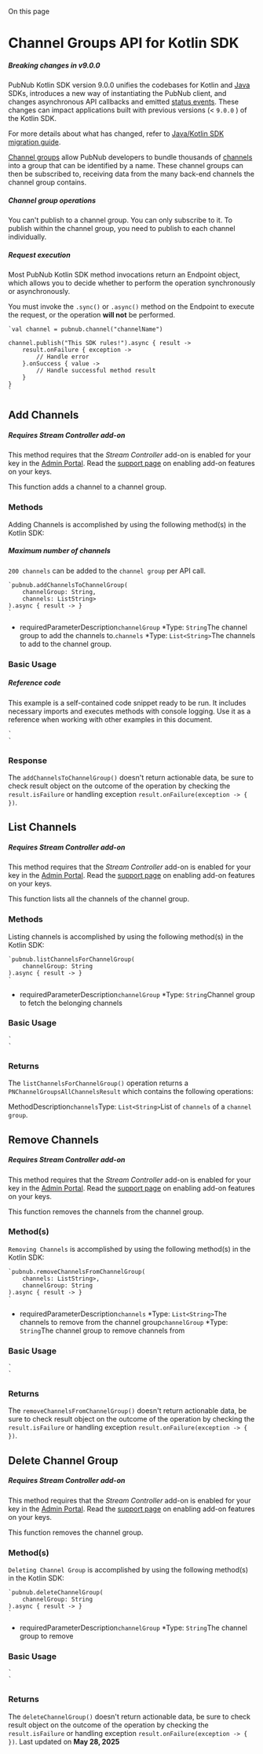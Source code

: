 On this page
# Channel Groups API for Kotlin SDK

##### Breaking changes in v9.0.0

PubNub Kotlin SDK version 9.0.0 unifies the codebases for Kotlin and [Java](/docs/sdks/java) SDKs, introduces a new way of instantiating the PubNub client, and changes asynchronous API callbacks and emitted [status events](/docs/sdks/kotlin/status-events). These changes can impact applications built with previous versions (< `9.0.0` ) of the Kotlin SDK.

For more details about what has changed, refer to [Java/Kotlin SDK migration guide](/docs/general/resources/migration-guides/java-kotlin-sdk-migration-guide).

[Channel groups](/docs/general/channels/subscribe#channel-groups) allow PubNub developers to bundle thousands of [channels](/docs/general/channels/overview) into a group that can be identified by a name. These channel groups can then be subscribed to, receiving data from the many back-end channels the channel group contains.

##### Channel group operations

You can't publish to a channel group. You can only subscribe to it. To publish within the channel group, you need to publish to each channel individually.

##### Request execution

Most PubNub Kotlin SDK method invocations return an Endpoint object, which allows you to decide whether to perform the operation synchronously or asynchronously.

You must invoke the `.sync()` or `.async()` method on the Endpoint to execute the request, or the operation **will not** be performed.

```
`val channel = pubnub.channel("channelName")  
  
channel.publish("This SDK rules!").async { result ->  
    result.onFailure { exception ->  
        // Handle error  
    }.onSuccess { value ->  
        // Handle successful method result  
    }  
}  
`
```

## Add Channels[​](#add-channels)

##### Requires Stream Controller add-on

This method requires that the *Stream Controller* add-on is enabled for your key in the [Admin Portal](https://admin.pubnub.com/). Read the [support page](https://support.pubnub.com/hc/en-us/articles/360051974791-How-do-I-enable-add-on-features-for-my-keys-) on enabling add-on features on your keys.

This function adds a channel to a channel group.

### Methods[​](#methods)

Adding Channels is accomplished by using the following method(s) in the Kotlin SDK:

##### Maximum number of channels

`200 channels` can be added to the `channel group` per API call.

```
`pubnub.addChannelsToChannelGroup(  
    channelGroup: String,  
    channels: ListString>  
).async { result -> }  
`
```

*  requiredParameterDescription`channelGroup` *Type: `String`The channel group to add the channels to.`channels` *Type: `List<String>`The channels to add to the channel group.

### Basic Usage[​](#basic-usage)

##### Reference code

This example is a self-contained code snippet ready to be run. It includes necessary imports and executes methods with console logging. Use it as a reference when working with other examples in this document.

```
`  
`
```

### Response[​](#response)

The `addChannelsToChannelGroup()` doesn't return actionable data, be sure to check result object on the outcome of the operation by checking the `result.isFailure` or handling exception `result.onFailure(exception -> { })`.

## List Channels[​](#list-channels)

##### Requires Stream Controller add-on

This method requires that the *Stream Controller* add-on is enabled for your key in the [Admin Portal](https://admin.pubnub.com/). Read the [support page](https://support.pubnub.com/hc/en-us/articles/360051974791-How-do-I-enable-add-on-features-for-my-keys-) on enabling add-on features on your keys.

This function lists all the channels of the channel group.

### Methods[​](#methods-1)

Listing channels is accomplished by using the following method(s) in the Kotlin SDK:

```
`pubnub.listChannelsForChannelGroup(  
    channelGroup: String  
).async { result -> }  
`
```

*  requiredParameterDescription`channelGroup` *Type: `String`Channel group to fetch the belonging channels

### Basic Usage[​](#basic-usage-1)

```
`  
`
```

### Returns[​](#returns)

The `listChannelsForChannelGroup()` operation returns a `PNChannelGroupsAllChannelsResult` which contains the following operations:

MethodDescription`channels`Type: `List<String>`List of `channels` of a `channel group`.

## Remove Channels[​](#remove-channels)

##### Requires Stream Controller add-on

This method requires that the *Stream Controller* add-on is enabled for your key in the [Admin Portal](https://admin.pubnub.com/). Read the [support page](https://support.pubnub.com/hc/en-us/articles/360051974791-How-do-I-enable-add-on-features-for-my-keys-) on enabling add-on features on your keys.

This function removes the channels from the channel group.

### Method(s)[​](#methods-2)

`Removing Channels` is accomplished by using the following method(s) in the Kotlin SDK:

```
`pubnub.removeChannelsFromChannelGroup(  
    channels: ListString>,  
    channelGroup: String  
).async { result -> }  
`
```

*  requiredParameterDescription`channels` *Type: `List<String>`The channels to remove from the channel group`channelGroup` *Type: `String`The channel group to remove channels from

### Basic Usage[​](#basic-usage-2)

```
`  
`
```

### Returns[​](#returns-1)

The `removeChannelsFromChannelGroup()` doesn't return actionable data, be sure to check result object on the outcome of the operation by checking the `result.isFailure` or handling exception `result.onFailure(exception -> { })`.

## Delete Channel Group[​](#delete-channel-group)

##### Requires Stream Controller add-on

This method requires that the *Stream Controller* add-on is enabled for your key in the [Admin Portal](https://admin.pubnub.com/). Read the [support page](https://support.pubnub.com/hc/en-us/articles/360051974791-How-do-I-enable-add-on-features-for-my-keys-) on enabling add-on features on your keys.

This function removes the channel group.

### Method(s)[​](#methods-3)

`Deleting Channel Group` is accomplished by using the following method(s) in the Kotlin SDK:

```
`pubnub.deleteChannelGroup(  
    channelGroup: String  
).async { result -> }  
`
```

*  requiredParameterDescription`channelGroup` *Type: `String`The channel group to remove

### Basic Usage[​](#basic-usage-3)

```
`  
`
```

### Returns[​](#returns-2)

The `deleteChannelGroup()` doesn't return actionable data, be sure to check result object on the outcome of the operation by checking the `result.isFailure` or handling exception `result.onFailure(exception -> { })`.
Last updated on **May 28, 2025**